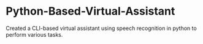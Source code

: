 # Python-Based-Virtual-Assistant
Created a CLI-based virtual assistant using speech recognition in python to perform various tasks.
